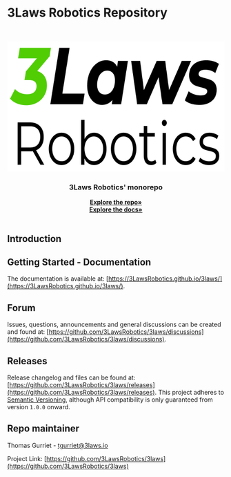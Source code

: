 # 3Laws Robotics Repository

<br>
<p align="center">
  <a href="https://github.com/3LawsRobotics/3laws">
    <img src="media/logo.png" alt="Logo" width="639" height="301">
  </a>

  <h3 align="center">3Laws Robotics' monorepo</h3>

  <p align="center">
    <a href="https://github.com/3LawsRobotics/3laws/"><strong>Explore the repo»</strong></a>
    <br />
    <a href="https://3LawsRobotics.github.io/3laws/"><strong>Explore the docs»</strong></a>
    <br />
    <br />
  </p>
</p>

## Introduction

## Getting Started - Documentation
The documentation is available at: [https://3LawsRobotics.github.io/3laws/](https://3LawsRobotics.github.io/3laws/).

## Forum
Issues, questions, announcements and general discussions can be created and found at: [https://github.com/3LawsRobotics/3laws/discussions](https://github.com/3LawsRobotics/3laws/discussions).

## Releases
Release changelog and files can be found at: [https://github.com/3LawsRobotics/3laws/releases](https://github.com/3LawsRobotics/3laws/releases).
This project adheres to [Semantic Versioning](https://semver.org/spec/v2.0.0.html), although API compatibility is only guaranteed from version `1.0.0` onward.

## Repo maintainer

Thomas Gurriet - tgurriet@3laws.io

Project Link: [https://github.com/3LawsRobotics/3laws](https://github.com/3LawsRobotics/3laws)